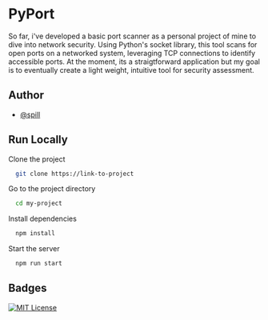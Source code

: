 
# PyPort

So far, i've developed a basic port scanner as a personal project of mine to dive into network security. Using Python's socket library, this tool scans for open ports on a networked system, leveraging TCP connections to identify accessible ports. At the moment, its a straigtforward application but my goal is to eventually create a light weight, intuitive tool for security assessment. 


## Author

- [@spill](https://www.github.com/spill)


## Run Locally

Clone the project

```bash
  git clone https://link-to-project
```

Go to the project directory

```bash
  cd my-project
```

Install dependencies

```bash
  npm install
```

Start the server

```bash
  npm run start
```


## Badges


[![MIT License](https://img.shields.io/badge/License-MIT-green.svg)](https://choosealicense.com/licenses/mit/)

